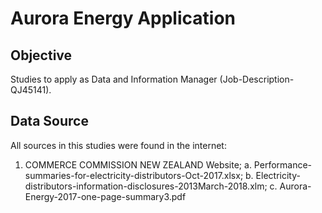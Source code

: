# Aurora Energy Application

## Objective

Studies to apply as Data and Information Manager (Job-Description-QJ45141).

## Data Source

All sources in this studies were found in the internet:

1. COMMERCE COMMISSION NEW ZEALAND Website;
  a. Performance-summaries-for-electricity-distributors-Oct-2017.xlsx;
  b. Electricity-distributors-information-disclosures-2013March-2018.xlm;
  c. Aurora-Energy-2017-one-page-summary3.pdf

